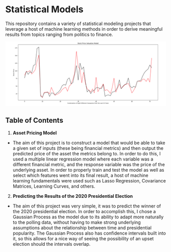 # Statistical Models
This repository contains a variety of statistical modeling projects that leverage a host of machine learning methods in order to derive meaningful results from topics ranging from politics to finance. 

<p align="center">
  <img src="/images/Stats_Cover.png">
</p>

## Table of Contents

1. **Asset Pricing Model**
- The aim of this project is to construct a model that would be able to take a given set of inputs (these being financial metrics) and then output the predicted price of the asset the metrics belong to. In order to do this, I used a multiple linear regression model where each variable was a different financial metric, and the response variable was the price of the underlying asset. In order to properly train and test the model as well as select which features went into its final result, a host of machine learning fundamentals were used such as Lasso Regression, Covariance Matrices, Learning Curves, and others. 
2. **Predicting the Results of the 2020 Presidential Election**
- The aim of this project was very simple, it was to predict the winner of the 2020 presidential election. In order to accomplish this, I chose a Gaussian Process as the model due to its ability to adapt more naturally to the polling data, without having to make strong underlying assumptions about the relationship between time and presidential popularity. The Gaussian Process also has confidence intervals built into it, so this allows for a nice way of seeing the possibility of an upset election should the intervals overlap.
